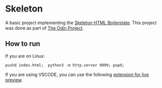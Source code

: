 # Skeleton
A basic project implementing the [Skeleton HTML Boilerplate](http://getskeleton.com/). This project was done as part of [The Odin Project](https://www.theodinproject.com/lessons/foundations-recipes).

## How to run

If you are on Linux:
```
pushd index.html;  python3 -m http.server 9999; popd;
```
If you are using VSCODE, you can use the following [extension for live preview](https://marketplace.visualstudio.com/items?itemName=ritwickdey.LiveServer).
